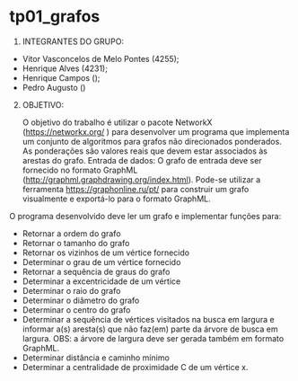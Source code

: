 # tp01_grafos

1) INTEGRANTES DO GRUPO:                       

 - Vitor Vasconcelos de Melo Pontes (4255);  
 - Henrique Alves (4231);                    
 - Henrique Campos ();                       
 - Pedro Augusto ()                          


2) OBJETIVO:

   O objetivo do trabalho é utilizar o pacote NetworkX (https://networkx.org/ ) para
 desenvolver um programa que implementa um conjunto de algoritmos para grafos não
 direcionados ponderados. As ponderações são valores reais que devem estar associados
 às arestas do grafo.
   Entrada de dados: O grafo de entrada deve ser fornecido no formato GraphML
 (http://graphml.graphdrawing.org/index.html). Pode-se utilizar a ferramenta
 https://graphonline.ru/pt/ para construir um grafo visualmente e exportá-lo para o formato
 GraphML.

O programa desenvolvido deve ler um grafo e implementar funções para:
  - Retornar a ordem do grafo
  - Retornar o tamanho do grafo
  - Retornar os vizinhos de um vértice fornecido
  - Determinar o grau de um vértice fornecido
  - Retornar a sequência de graus do grafo
  - Determinar a excentricidade de um vértice
  - Determinar o raio do grafo
  - Determinar o diâmetro do grafo
  - Determinar o centro do grafo
  - Determinar a sequência de vértices visitados na busca em largura e informar a(s)
    aresta(s) que não faz(em) parte da árvore de busca em largura. OBS: a árvore de
    largura deve ser gerada também em formato GraphML.
  - Determinar distância e caminho mínimo
  - Determinar a centralidade de proximidade C de um vértice x.
